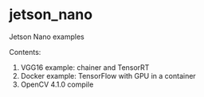 # jetson_nano
Jetson Nano examples

Contents:

1. VGG16 example: chainer and TensorRT
2. Docker example: TensorFlow with GPU in a container
3. OpenCV 4.1.0 compile
